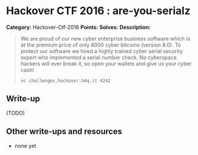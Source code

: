 # Hackover CTF 2016 : are-you-serialz

**Category:** Hackover-Ctf-2016
**Points:** 
**Solves:** 
**Description:**

> We are proud of our new cyber enterprise business software which is at the premium price of only 8000 cyber bitcoins (version 8.0). To protect our software we hired a highly trained cyber serial security expert who implemented a serial number check. No cyberspace hackers will ever break it, so open your wallets and give us your cyber cash!
> 
> `nc challenges.hackover.h4q.it 4242`

## Write-up

(TODO)

## Other write-ups and resources

* none yet
